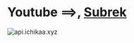 # Youtube ==>, [Subrek](bit.ly/Fire-Me)
![api.ichikaa.xyz](https://telegra.ph/file/f3d3892a9c975c0f99145.jpg)

